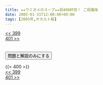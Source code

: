```yaml
---
title: ★★ウミガメのスープ★★祝400杯目！ ご祝儀味
date: 2005-01-31T12:00:00+09:00
tags: [2005年,オカルト板]
---
```

<div class="th_left"><a href="../399"><< 399</a></div>
<div class="th_right"><a href="../401">401 >></a></div>
<br><br>
<script src="../../js/cupsoup.js"></script>
<form>
<input type="button" value="問題と解説のみにする" onClick="toggleCupsoup()">
</form>
{{< 400 >}}
<div class="th_left"><a href="../399"><< 399</a></div>
<div class="th_right"><a href="../401">401 >></a></div>